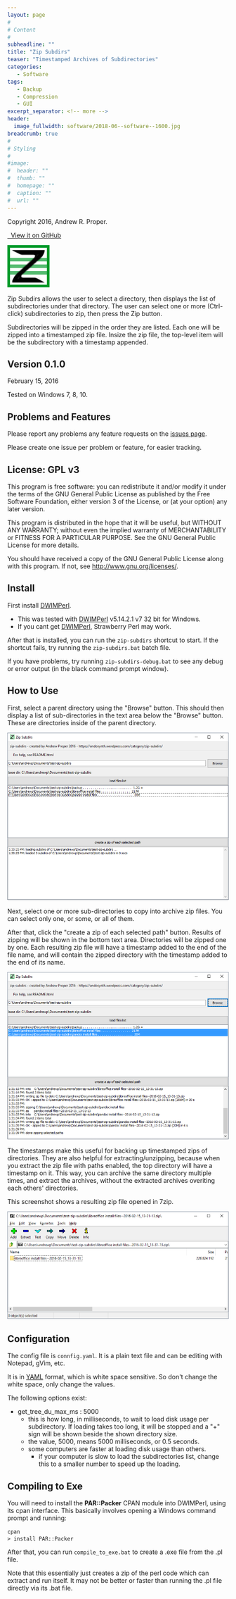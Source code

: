 ```yaml
---
layout: page
#
# Content
#
subheadline: ""
title: "Zip Subdirs"
teaser: "Timestamped Archives of Subdirectories"
categories:
   - Software
tags:
   - Backup
   - Compression
   - GUI
excerpt_separator: <!-- more -->
header:
  image_fullwidth: software/2018-06--software--1600.jpg
breadcrumb: true
#
# Styling
#
#image:
#  header: ""
#  thumb: ""
#  homepage: ""
#  caption: ""
#  url: ""
---
```



Copyright 2016, Andrew R. Proper.

<a href="https://github.com/andrewrproper/zip-subdirs" class="icon-github" title="View it on GitHub" >&nbsp; View it on GitHub</a>

![icon](/assets/img/posts/software/zip-subdirs/zip-subdirs-icon-export.jpg)

Zip Subdirs allows the user to select a directory, then displays the list of
subdirectories under that directory. The user can select one or
more (Ctrl-click) subdirectories to zip, then press the Zip button.

Subdirectories will be zipped in the order they are listed. Each
one will be zipped into a timestamped zip file. Insize the zip file,
the top-level item will be the subdirectory with a timestamp appended.

<!-- more -->


## Version 0.1.0

February 15, 2016

Tested on Windows 7, 8, 10.


## Problems and Features

Please report any problems any feature requests on the [issues page](https://github.com/andrewrproper/zip-subdirs/issues).

Please create one issue per problem or feature, for easier tracking.


## License: GPL v3

This program is free software: you can redistribute it and/or modify
it under the terms of the GNU General Public License as published by
the Free Software Foundation, either version 3 of the License, or
(at your option) any later version.

This program is distributed in the hope that it will be useful,
but WITHOUT ANY WARRANTY; without even the implied warranty of
MERCHANTABILITY or FITNESS FOR A PARTICULAR PURPOSE.  See the
GNU General Public License for more details.

You should have received a copy of the GNU General Public License
along with this program.  If not, see <http://www.gnu.org/licenses/>.


## Install

First install [DWIMPerl](http://dwimperl.com).

  - This was tested with [DWIMPerl](http://dwimperl.com) v5.14.2.1 v7 32 bit for Windows.
  - If you cant get [DWIMPerl](http://dwimperl.com), Strawberry Perl may work.

After that is installed, you can run the `zip-subdirs` shortcut to start.
If the shortcut fails, try running the `zip-subdirs.bat` batch file.

If you have problems, try running `zip-subdirs-debug.bat` to see any
debug or error output (in the black command prompt window).



## How to Use

First, select a parent directory using the "Browse" button. This should
then display a list of sub-directories in the text area below the "Browse" button.
These are directories inside of the parent directory.

![Main Window](/assets/img/posts/software/zip-subdirs/main-window.png)


Next, select one or more sub-directories to copy into archive zip files. You can
select only one, or some, or all of them.

After that, click the "create a zip of each selected path" button. Results of 
zipping will be shown in the bottom text area. Directories will be zipped one
by one. Each resulting zip file will have a timestamp added to the end of 
the file name, and will contain the zipped directory with the timestamp added to
the end of its name.

![Created some zips](/assets/img/posts/software/zip-subdirs/created-2-zips.png)

The timestamps make this useful for backing up timestamped zips of directories.
They are also helpful for extracting/unzipping, because when you extract the
zip file with paths enabled, the top directory will have a timestamp on it. This 
way, you can archive the same directory multiple times, and extract the archives,
without the extracted archives overiting each others' directories.

This screenshot shows a resulting zip file opened in 7zip.

![Archive shown in 7zip](/assets/img/posts/software/zip-subdirs/archive-shown-in-7zip.png)




## Configuration

The config file is `connfig.yaml`.  It is a plain text file and can
be editing with Notepad, gVim, etc.

It is in [YAML](http://yaml.org/) format, which is white space sensitive. So don't
change the white space, only change the values.

The following options exist:

  - get_tree_du_max_ms : 5000
    - this is how long, in milliseconds, to wait to load 
	  disk usage per subdirectory. If loading takes too long, it will
	  be stopped and a "+" sign will be shown beside the shown directory
	  size.
	- the value, 5000, means 5000 milliseconds, or 0.5 seconds.
	- some computers are faster at loading disk usage than others.
	  - if your computer is slow to load the subdirectories list,
	    change this to a smaller number to speed up the loading.


## Compiling to Exe

You will need to install the **PAR::Packer** CPAN module into DWIMPerl, using
its cpan interface. This basically involves opening a Windows command prompt 
and running:

```
cpan
> install PAR::Packer
```

After that, you can run `compile_to_exe.bat` to create a .exe file from 
the .pl file. 

Note that this essentially just creates a zip of the perl code 
which can extract and run itself. It may not be better or faster than running
the .pl file directly via its .bat file.



